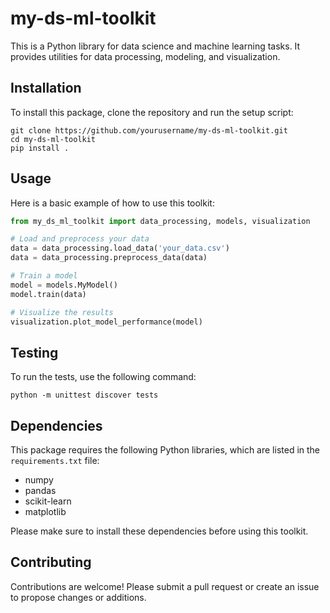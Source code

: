 # my-ds-ml-toolkit

This is a Python library for data science and machine learning tasks. It provides utilities for data processing, modeling, and visualization.

## Installation

To install this package, clone the repository and run the setup script:

```
git clone https://github.com/yourusername/my-ds-ml-toolkit.git
cd my-ds-ml-toolkit
pip install .
```

## Usage

Here is a basic example of how to use this toolkit:

```python
from my_ds_ml_toolkit import data_processing, models, visualization

# Load and preprocess your data
data = data_processing.load_data('your_data.csv')
data = data_processing.preprocess_data(data)

# Train a model
model = models.MyModel()
model.train(data)

# Visualize the results
visualization.plot_model_performance(model)
```

## Testing

To run the tests, use the following command:

```
python -m unittest discover tests
```

## Dependencies

This package requires the following Python libraries, which are listed in the `requirements.txt` file:

- numpy
- pandas
- scikit-learn
- matplotlib

Please make sure to install these dependencies before using this toolkit.

## Contributing

Contributions are welcome! Please submit a pull request or create an issue to propose changes or additions.